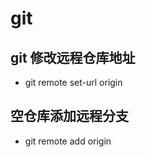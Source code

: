 # git

## git 修改远程仓库地址
* git remote set-url origin <new git url>


## 空仓库添加远程分支
* git remote add origin <git url>